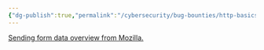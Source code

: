 ```yaml
---
{"dg-publish":true,"permalink":"/cybersecurity/bug-bounties/http-basics/"}
---
```



<a href="https://developer.mozilla.org/en-US/docs/Learn/Forms/Sending_and_retrieving_form_data">Sending form data overview from Mozilla.</a>
